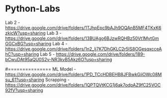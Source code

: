 # Python-Labs
Lab 2 - https://drive.google.com/drive/folders/1TJhpEpc9bAJh9OQAnB5MF4TKxK6zkicW?usp=sharing
Lab 3 - https://drive.google.com/drive/folders/13BUAgo6BJzwRQHBz50Vt1MytGmGGCxBG?usp=sharing
Lab 4 - https://drive.google.com/drive/folders/1n2_lj7K7DhGKLC2r5IS8OGesqxcceAhC?usp=sharing
Lab 5 - https://drive.google.com/drive/folders/189-bCwuDAt95aQU0S2v-NR3kvB5Akz6O?usp=sharing

#===============
ML Model - https://drive.google.com/drive/folders/1PD_TCcHDBEHB8JFBwkGiiOWc08Msu_61?usp=sharing
Scrapping - https://drive.google.com/drive/folders/1QPTQVtKCG1j6ak7odpAZ9fC25VOC92fV?usp=sharing
